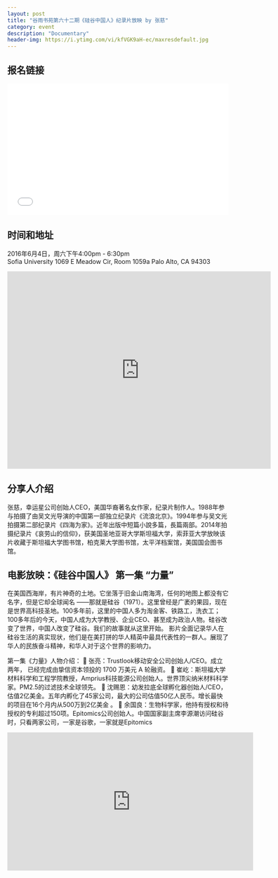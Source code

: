 ```yaml
---
layout: post
title: "谷雨书苑第六十二期《硅谷中国人》纪录片放映 by 张慈"
category: event
description: "Documentary"
header-img: https://i.ytimg.com/vi/kfVGK9aH-ec/maxresdefault.jpg
---
```


## 报名链接
<div style="width:100%; text-align:left;" ><iframe  src="//eventbrite.com/tickets-external?eid=25809220072ref=etckt" frameborder="0" height="300" width="100%" vspace="0" hspace="0" marginheight="5" marginwidth="5" scrolling="auto" allowtransparency="true"></iframe></div>

## 时间和地址
2016年6月4日，周六下午4:00pm - 6:30pm  
Sofia University 
1069 E Meadow Cir, Room 1059a
Palo Alto, CA 94303


<iframe src="https://www.google.com/maps/embed?pb=!1m18!1m12!1m3!1d3168.2886640621464!2d-122.11097368469227!3d37.43028497982375!2m3!1f0!2f0!3f0!3m2!1i1024!2i768!4f13.1!3m3!1m2!1s0x808fba40e35e1c17%3A0x791a0aa8b04e8896!2sSofia+University!5e0!3m2!1sen!2sus!4v1464769595805" width="600" height="450" frameborder="0" style="border:0" allowfullscreen></iframe>

## 分享人介绍

张慈，幸运星公司创始人CEO，美国华裔著名女作家，纪录片制作人。1988年参与拍摄了由吴文光导演的中国第一部独立纪录片《流浪北京》。1994年参与吴文光拍摄第二部纪录片《四海为家》。近年出版中短篇小說多篇，長篇兩部。2014年拍摄纪录片《哀劳山的信仰》，获美国圣地亚哥大学斯坦福大学，索菲亚大学放映该片收藏于斯坦福大学图书馆，柏克莱大学图书馆，太平洋档案馆，美国国会图书馆。

## 电影放映：《硅谷中国人》  第一集 “力量”
在美国西海岸，有片神奇的土地。它坐落于旧金山南海湾，任何的地图上都没有它名字，但是它却全球闻名 ——那就是硅谷（1971）。这里曾经是广袤的果园，现在是世界高科技圣地。100多年前，这里的中国人多为淘金客、铁路工，洗衣工；100多年后的今天，中国人成为大学教授、企业CEO、甚至成为政治人物。硅谷改变了世界，中国人改变了硅谷。我们的故事就从这里开始。
影片全面记录华人在硅谷生活的真实现状，他们是在美打拼的华人精英中最具代表性的一群人。展现了华人的民族奋斗精神，和华人对于这个世界的影响力。

第一集《力量》人物介绍：
	张亮：Trustlook移动安全公司创始人/CEO。成立两年， 已经完成由挚信资本领投的 1700 万美元 A 轮融资。
	崔屹：斯坦福大学材料科学和工程学院教授，Amprius科技能源公司创始人。世界顶尖纳米材料科学家。PM2.5的过滤技术全球领先。
	沈赐恩：幼发拉底全球孵化器创始人/CEO，估值2亿美金。五年内孵化了45家公司，最大的公司估值50亿人民币。增长最快的项目在16个月内从500万到2亿美金 。
	余国良：生物科学家，他持有授权和待授权的专利超过150项。Epitomics公司创始人。中国国家副主席李源潮访问硅谷时，只看两家公司，一家是谷歌，一家就是Epitomics 


<iframe width="560" height="315" src="https://www.youtube.com/embed/kfVGK9aH-ec" frameborder="0" allowfullscreen></iframe>
